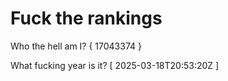 # Fuck the rankings

Who the hell am I?
{ 17043374 }

What fucking year is it?
[ 2025-03-18T20:53:20Z ]
